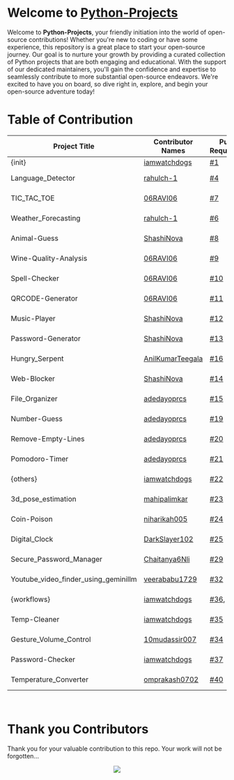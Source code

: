 # Welcome to [Python-Projects](https://github.com/Grow-with-Open-Source/Python-Projects/ "visit original repo")

Welcome to **Python-Projects**, your friendly initiation into the world of open-source contributions! Whether you're new to coding or have some experience, this repository is a great place to start your open-source journey. Our goal is to nurture your growth by providing a curated collection of Python projects that are both engaging and educational. With the support of our dedicated maintainers, you'll gain the confidence and expertise to seamlessly contribute to more substantial open-source endeavors. We're excited to have you on board, so dive right in, explore, and begin your open-source adventure today!

# Table of Contribution

<div align="center">

<!-- TABLE BEGINS -->
| Project Title | Contributor Names | Pull Requests | Demo |
| --- | --- | --- | --- |
| {init} | [iamwatchdogs](https://github.com/iamwatchdogs "goto iamwatchdogs profile") | [#1](https://github.com/Grow-with-Open-Source/Python-Projects/pull/1 "visit pr \#1") | [/Grow-with-Open-Source/Python-Projects/](https://github.com/Grow-with-Open-Source/Python-Projects "view the result of {init}") |
| Language_Detector | [rahulch-1](https://github.com/rahulch-1 "goto rahulch-1 profile") | [#4](https://github.com/Grow-with-Open-Source/Python-Projects/pull/4 "visit pr \#4") | [/Grow-with-Open-Source/Python-Projects/Language_Detector/](Language_Detector "view the result of Language_Detector") |
| TIC_TAC_TOE | [06RAVI06](https://github.com/06RAVI06 "goto 06RAVI06 profile") | [#7](https://github.com/Grow-with-Open-Source/Python-Projects/pull/7 "visit pr \#7") | [/Grow-with-Open-Source/Python-Projects/TIC_TAC_TOE/](TIC_TAC_TOE "view the result of TIC_TAC_TOE") |
| Weather_Forecasting | [rahulch-1](https://github.com/rahulch-1 "goto rahulch-1 profile") | [#6](https://github.com/Grow-with-Open-Source/Python-Projects/pull/6 "visit pr \#6") | [/Grow-with-Open-Source/Python-Projects/Weather_Forecasting/](Weather_Forecasting "view the result of Weather_Forecasting") |
| Animal-Guess | [ShashiNova](https://github.com/ShashiNova "goto ShashiNova profile") | [#8](https://github.com/Grow-with-Open-Source/Python-Projects/pull/8 "visit pr \#8") | [/Grow-with-Open-Source/Python-Projects/Animal-Guess/](https://github.com/Grow-with-Open-Source/Python-Projects/tree/main/Animal-Guess "view the result of Animal-Guess") |
| Wine-Quality-Analysis | [06RAVI06](https://github.com/06RAVI06 "goto 06RAVI06 profile") | [#9](https://github.com/Grow-with-Open-Source/Python-Projects/pull/9 "visit pr \#9") | [/Grow-with-Open-Source/Python-Projects/Wine-Quality-Analysis/](https://github.com/Grow-with-Open-Source/Python-Projects/tree/main/Wine-Quality-Analysis "view the result of Wine-Quality-Analysis") |
| Spell-Checker | [06RAVI06](https://github.com/06RAVI06 "goto 06RAVI06 profile") | [#10](https://github.com/Grow-with-Open-Source/Python-Projects/pull/10 "visit pr \#10") | [/Grow-with-Open-Source/Python-Projects/Spell-Checker/](Spell-Checker "view the result of Spell-Checker") |
| QRCODE-Generator | [06RAVI06](https://github.com/06RAVI06 "goto 06RAVI06 profile") | [#11](https://github.com/Grow-with-Open-Source/Python-Projects/pull/11 "visit pr \#11") | [/Grow-with-Open-Source/Python-Projects/QRCODE-Generator/](QRCODE-Generator "view the result of QRCODE-Generator") |
| Music-Player | [ShashiNova](https://github.com/ShashiNova "goto ShashiNova profile") | [#12](https://github.com/Grow-with-Open-Source/Python-Projects/pull/12 "visit pr \#12") | [/Grow-with-Open-Source/Python-Projects/Music-Player/](https://github.com/Grow-with-Open-Source/Python-Projects/tree/main/Music-Player/ "view the result of Music-Player") |
| Password-Generator | [ShashiNova](https://github.com/ShashiNova "goto ShashiNova profile") | [#13](https://github.com/Grow-with-Open-Source/Python-Projects/pull/13 "visit pr \#13") | [/Grow-with-Open-Source/Python-Projects/Password-Generator/](https://github.com/Grow-with-Open-Source/Python-Projects/tree/main/Password-Generator/ "view the result of Password-Generator") |
| Hungry_Serpent | [AnilKumarTeegala](https://github.com/AnilKumarTeegala "goto AnilKumarTeegala profile") | [#16](https://github.com/Grow-with-Open-Source/Python-Projects/pull/16 "visit pr \#16") | [/Grow-with-Open-Source/Python-Projects/Hungry_Serpent/](Hungry_Serpent "view the result of Hungry_Serpent") |
| Web-Blocker | [ShashiNova](https://github.com/ShashiNova "goto ShashiNova profile") | [#14](https://github.com/Grow-with-Open-Source/Python-Projects/pull/14 "visit pr \#14") | [/Grow-with-Open-Source/Python-Projects/Web-Blocker/](https://github.com/Grow-with-Open-Source/Python-Projects/tree/main/Web-Blocker "view the result of Web-Blocker") |
| File_Organizer | [adedayoprcs](https://github.com/adedayoprcs "goto adedayoprcs profile") | [#15](https://github.com/Grow-with-Open-Source/Python-Projects/pull/15 "visit pr \#15") | [/Grow-with-Open-Source/Python-Projects/File_Organizer/](File_Organizer "view the result of File_Organizer") |
| Number-Guess | [adedayoprcs](https://github.com/adedayoprcs "goto adedayoprcs profile") | [#19](https://github.com/Grow-with-Open-Source/Python-Projects/pull/19 "visit pr \#19") | [/Grow-with-Open-Source/Python-Projects/Number-Guess/](Number-Guess "view the result of Number-Guess") |
| Remove-Empty-Lines | [adedayoprcs](https://github.com/adedayoprcs "goto adedayoprcs profile") | [#20](https://github.com/Grow-with-Open-Source/Python-Projects/pull/20 "visit pr \#20") | [/Grow-with-Open-Source/Python-Projects/Remove-Empty-Lines/](Remove-Empty-Lines "view the result of Remove-Empty-Lines") |
| Pomodoro-Timer | [adedayoprcs](https://github.com/adedayoprcs "goto adedayoprcs profile") | [#21](https://github.com/Grow-with-Open-Source/Python-Projects/pull/21 "visit pr \#21") | [/Grow-with-Open-Source/Python-Projects/Pomodoro-Timer/](Pomodoro-Timer "view the result of Pomodoro-Timer") |
| {others} | [iamwatchdogs](https://github.com/iamwatchdogs "goto iamwatchdogs profile") | [#22](https://github.com/Grow-with-Open-Source/Python-Projects/pull/22 "visit pr \#22") | [/Grow-with-Open-Source/Python-Projects/.github](https://github.com/Grow-with-Open-Source/Python-Projects/tree/main/.github "view the result of {others}") |
| 3d_pose_estimation | [mahipalimkar](https://github.com/mahipalimkar "goto mahipalimkar profile") | [#23](https://github.com/Grow-with-Open-Source/Python-Projects/pull/23 "visit pr \#23") | [/Grow-with-Open-Source/Python-Projects/3d_pose_estimation/](3d_pose_estimation "view the result of 3d_pose_estimation") |
| Coin-Poison | [niharikah005](https://github.com/niharikah005 "goto niharikah005 profile") | [#24](https://github.com/Grow-with-Open-Source/Python-Projects/pull/24 "visit pr \#24") | [/Grow-with-Open-Source/Python-Projects/Coin-Poison/](Coin-Poison "view the result of Coin-Poison") |
| Digital_Clock | [DarkSlayer102](https://github.com/DarkSlayer102 "goto DarkSlayer102 profile") | [#25](https://github.com/Grow-with-Open-Source/Python-Projects/pull/25 "visit pr \#25") | [/Grow-with-Open-Source/Python-Projects/Digital_Clock/](Digital_Clock "view the result of Digital_Clock") |
| Secure_Password_Manager | [Chaitanya6Nli](https://github.com/Chaitanya6Nli "goto Chaitanya6Nli profile") | [#29](https://github.com/Grow-with-Open-Source/Python-Projects/pull/29 "visit pr \#29") | [/Grow-with-Open-Source/Python-Projects/Secure_Password_Manager/](https://github.com/Grow-with-Open-Source/Python-Projects/tree/main/Secure_Password_Manager "view the result of Secure_Password_Manager") |
| Youtube_video_finder_using_geminillm | [veerababu1729](https://github.com/veerababu1729 "goto veerababu1729 profile") | [#32](https://github.com/Grow-with-Open-Source/Python-Projects/pull/32 "visit pr \#32") | [/Grow-with-Open-Source/Python-Projects/Youtube_video_finder_using_geminillm/](Youtube_video_finder_using_geminillm "view the result of Youtube_video_finder_using_geminillm") |
| {workflows} | [iamwatchdogs](https://github.com/iamwatchdogs "goto iamwatchdogs profile") | [#36](https://github.com/Grow-with-Open-Source/Python-Projects/pull/36 "visit pr \#36"), [#39](https://github.com/Grow-with-Open-Source/Python-Projects/pull/39 "visit pr \#39") | [/Grow-with-Open-Source/Python-Projects/.github/workflows](https://github.com/Grow-with-Open-Source/Python-Projects/tree/main/.github/workflows "view the result of {workflows}") |
| Temp-Cleaner | [iamwatchdogs](https://github.com/iamwatchdogs "goto iamwatchdogs profile") | [#35](https://github.com/Grow-with-Open-Source/Python-Projects/pull/35 "visit pr \#35") | [/Grow-with-Open-Source/Python-Projects/Temp-Cleaner/](Temp-Cleaner "view the result of Temp-Cleaner") |
| Gesture_Volume_Control | [10mudassir007](https://github.com/10mudassir007 "goto 10mudassir007 profile") | [#34](https://github.com/Grow-with-Open-Source/Python-Projects/pull/34 "visit pr \#34") | [/Grow-with-Open-Source/Python-Projects/Gesture_Volume_Control/](Gesture_Volume_Control "view the result of Gesture_Volume_Control") |
| Password-Checker | [iamwatchdogs](https://github.com/iamwatchdogs "goto iamwatchdogs profile") | [#37](https://github.com/Grow-with-Open-Source/Python-Projects/pull/37 "visit pr \#37") | [/Grow-with-Open-Source/Python-Projects/Password-Checker/](Password-Checker "view the result of Password-Checker") |
| Temperature_Converter | [omprakash0702](https://github.com/omprakash0702 "goto omprakash0702 profile") | [#40](https://github.com/Grow-with-Open-Source/Python-Projects/pull/40 "visit pr \#40") | [/Grow-with-Open-Source/Python-Projects/Temperature_Converter/](Temperature_Converter "view the result of Temperature_Converter") |
<!-- TABLE ENDS -->

</div>
<br>

# Thank you Contributors

Thank you for your valuable contribution to this repo. Your work will not be forgotten...

<div align="center">
  <a href = "https://github.com/Grow-with-Open-Source/Python-Projects/graphs/contributors">
    <img src = "https://contrib.rocks/image?repo=Grow-with-Open-Source/Python-Projects"/>
  </a>
</div>
